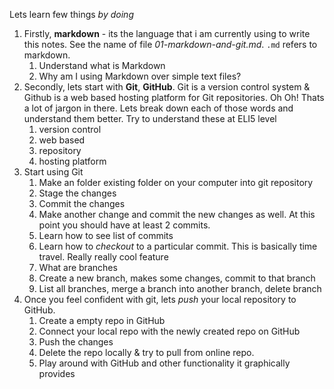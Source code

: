 Lets learn few things _by doing_

1. Firstly, **markdown** - its the language that i am currently using to write this notes. See the name of file _01-markdown-and-git.md_. `.md` refers to markdown.
   1. Understand what is Markdown
   2. Why am I using Markdown over simple text files?
2. Secondly, lets start with **Git**, **GitHub**. Git is a version control system & Github is a web based hosting platform for Git repositories. Oh Oh! Thats a lot of jargon in there. Lets break down each of those words and understand them better. Try to understand these at ELI5 level
   1. version control
   2. web based
   3. repository
   4. hosting platform
3. Start using Git
   1. Make an folder existing folder on your computer into git repository
   2. Stage the changes
   3. Commit the changes
   4. Make another change and commit the new changes as well. At this point you should have at least 2 commits.
   5. Learn how to see list of commits
   6. Learn how to _checkout_ to a particular commit. This is basically time travel. Really really cool feature
   7. What are branches
   8. Create a new branch, makes some changes, commit to that branch
   9. List all branches, merge a branch into another branch, delete branch
4. Once you feel confident with git, lets _push_ your local repository to GitHub.
   1. Create a empty repo in GitHub
   2. Connect your local repo with the newly created repo on GitHub
   3. Push the changes
   4. Delete the repo locally & try to pull from online repo.
   5. Play around with GitHub and other functionality it graphically provides
